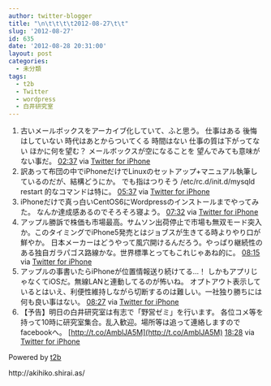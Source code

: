 ```yaml
---
author: twitter-blogger
title: "\n\t\t\t\t2012-08-27\t\t"
slug: '2012-08-27'
id: 635
date: '2012-08-28 20:31:00'
layout: post
categories:
  - 未分類
tags:
  - t2b
  - Twitter
  - wordpress
  - 白井研究室
---
```


<div xmlns:georss="http://www.georss.org/georss">

1.  <span><span>古いメールボックスをアーカイブ化していて、ふと思う。 仕事はある 後悔はしていない 時代はあとからついてくる 時間はない 仕事の質は下がってない ほかに何を望む？ メールボックスが空になることを 望んでみても意味がない事だ。</span> <span>[<span>02:37</span>](http://twitter.com/o_ob/status/240080496644734976) <span>via [Twitter for iPhone](http://twitter.com/download/iphone)</span></span></span>
2.  <span><span>訳あって布団の中でiPhoneだけでLinuxのセットアップ+マニュアル執筆しているのだが、結構どうにか。 でも指はつりそう /etc/rc.d/init.d/mysqld restart 的なコマンドは特に。</span> <span>[<span>05:37</span>](http://twitter.com/o_ob/status/240125853495861248) <span>via [Twitter for iPhone](http://twitter.com/download/iphone)</span></span></span>
3.  <span><span>iPhoneだけで真っ白いCentOS6にWordpressのインストールまでやってみた。 なんか達成感あるのでそろそろ寝よう。</span> <span>[<span>07:32</span>](http://twitter.com/o_ob/status/240154821041217536) <span>via [Twitter for iPhone](http://twitter.com/download/iphone)</span></span></span>
4.  <span><span>アップル勝訴で株価も市場最高。サムソン出荷停止で市場も無双モード突入か。このタイミングでiPhone5発売とはジョブスが生きてる時よりやり口が鮮やか。 日本メーカーはどうやって風穴開けるんだろう。やっぱり継続性のある独自ガラパゴス路線かな。世界標準とってもこれじゃあね的に。</span> <span>[<span>08:15</span>](http://twitter.com/o_ob/status/240165771634954240) <span>via [Twitter for iPhone](http://twitter.com/download/iphone)</span></span></span>
5.  <span><span>アップルの事書いたらiPhoneが位置情報送り続けてる...！ しかもアプリじゃなくてiOSだ。無線LANと連動してるのが怖いね。 オプトアウト表示しているとはいえ、利便性維持しながら切断するのは難しい。一社独り勝ちには何も良い事はない。</span> <span>[<span>08:27</span>](http://twitter.com/o_ob/status/240168728728317952) <span>via [Twitter for iPhone](http://twitter.com/download/iphone)</span></span></span>
6.  <span><span>【予告】明日の白井研究室は有志で「野営ゼミ」を行います。 各位コメ等を持って10時に研究室集合。乱入歓迎。場所等は追って連絡しますのでfacebookへ。 [http://t.co/AmblJA5M](http://t.co/AmblJA5M)</span> <span>[<span>18:28</span>](http://twitter.com/o_ob/status/240320025943216129) <span>via [Twitter for iPhone](http://twitter.com/download/iphone)</span></span></span>

</div>

Powered by [t2b](http://t2b.utilz.jp/)

<div>http://akihiko.shirai.as/</div>